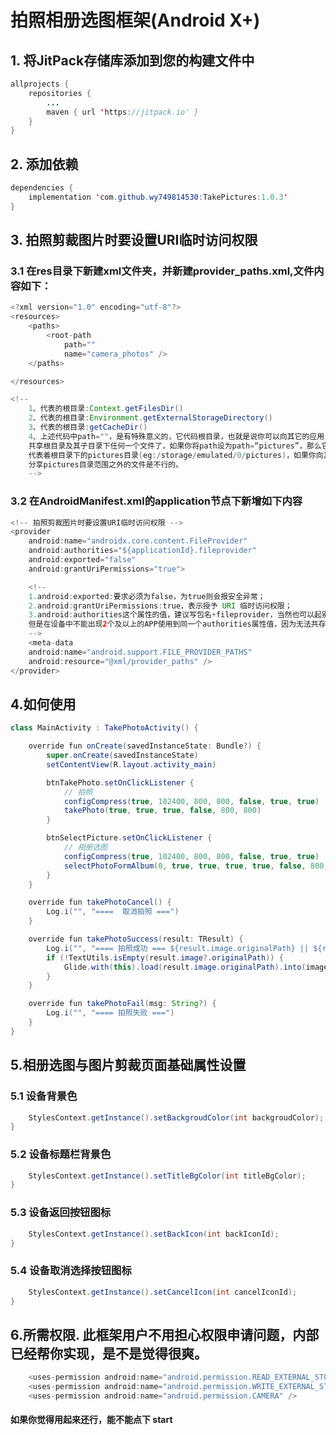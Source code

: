 # 拍照相册选图框架(Android X+)

## 1. 将JitPack存储库添加到您的构建文件中
```java
allprojects {
	repositories {
		...
		maven { url 'https://jitpack.io' }
	}
}
```

## 2. 添加依赖
```java
dependencies {
	implementation 'com.github.wy749814530:TakePictures:1.0.3'
}
```

## 3. 拍照剪裁图片时要设置URI临时访问权限

### 3.1 在res目录下新建xml文件夹，并新建provider_paths.xml,文件内容如下：
```java
<?xml version="1.0" encoding="utf-8"?>
<resources>
    <paths>
        <root-path
            path=""
            name="camera_photos" />
    </paths>

</resources>

<!--
    1、代表的根目录:Context.getFilesDir()
    2、代表的根目录:Environment.getExternalStorageDirectory()
    3、代表的根目录:getCacheDir()
    4、上述代码中path=""，是有特殊意义的，它代码根目录，也就是说你可以向其它的应用
    共享根目录及其子目录下任何一个文件了，如果你将path设为path=“pictures”，那么它
    代表着根目录下的pictures目录(eg:/storage/emulated/0/pictures)，如果你向其它应用
    分享pictures目录范围之外的文件是不行的。
    -->

```
### 3.2 在AndroidManifest.xml的application节点下新增如下内容
```java 
<!-- 拍照剪裁图片时要设置URI临时访问权限 -->
<provider
    android:name="androidx.core.content.FileProvider"
    android:authorities="${applicationId}.fileprovider"
    android:exported="false"
    android:grantUriPermissions="true">

    <!--
    1.android:exported:要求必须为false，为true则会报安全异常；
    2.android:grantUriPermissions:true，表示授予 URI 临时访问权限；
    3.android:authorities这个属性的值，建议写包名+fileprovider，当然也可以起别的字符串，
    但是在设备中不能出现2个及以上的APP使用到同一个authorities属性值，因为无法共存。
    -->
    <meta-data
	android:name="android.support.FILE_PROVIDER_PATHS"
	android:resource="@xml/provider_paths" />
</provider>
```
## 4.如何使用
```java
class MainActivity : TakePhotoActivity() {

    override fun onCreate(savedInstanceState: Bundle?) {
        super.onCreate(savedInstanceState)
        setContentView(R.layout.activity_main)

        btnTakePhoto.setOnClickListener {
			// 拍照
            configCompress(true, 102400, 800, 800, false, true, true)
            takePhoto(true, true, true, false, 800, 800)
        }

        btnSelectPicture.setOnClickListener {
			// 相册选图
            configCompress(true, 102400, 800, 800, false, true, true)
            selectPhotoFormAlbum(0, true, true, true, true, false, 800, 800)
        }
    }

    override fun takePhotoCancel() {
        Log.i("", "====  取消拍照 ===")
    }

    override fun takePhotoSuccess(result: TResult) {
        Log.i("", "==== 拍照成功 === ${result.image.originalPath} || ${result.image.compressPath}")
        if (!TextUtils.isEmpty(result.image?.originalPath)) {
            Glide.with(this).load(result.image.originalPath).into(imageView)
        }
    }

    override fun takePhotoFail(msg: String?) {
        Log.i("", "==== 拍照失败 ===")
    }
}
```

## 5.相册选图与图片剪裁页面基础属性设置

### 5.1 设备背景色
```java
    StylesContext.getInstance().setBackgroudColor(int backgroudColor);
}
```

### 5.2 设备标题栏背景色
```java
    StylesContext.getInstance().setTitleBgColor(int titleBgColor);
}
```

### 5.3 设备返回按钮图标
```java
    StylesContext.getInstance().setBackIcon(int backIconId);
}
```

### 5.4 设备取消选择按钮图标
```java
    StylesContext.getInstance().setCancelIcon(int cancelIconId);
}
```

## 6.所需权限. 此框架用户不用担心权限申请问题，内部已经帮你实现，是不是觉得很爽。
```java
    <uses-permission android:name="android.permission.READ_EXTERNAL_STORAGE" />
    <uses-permission android:name="android.permission.WRITE_EXTERNAL_STORAGE" />
    <uses-permission android:name="android.permission.CAMERA" />
```


#### 如果你觉得用起来还行，能不能点下 start
    
